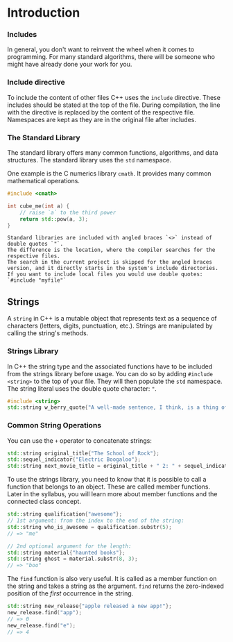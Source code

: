 # Introduction

### Includes

In general, you don't want to reinvent the wheel when it comes to programming.
For many standard algorithms, there will be someone who might have already done your work for you.

### Include directive

To include the content of other files C++ uses the `include` directive.
These includes should be stated at the top of the file.
During compilation, the line with the directive is replaced by the content of the respective file.
Namespaces are kept as they are in the original file after includes.

### The Standard Library

The standard library offers many common functions, algorithms, and data structures.
The standard library uses the `std` namespace.

One example is the C numerics library `cmath`.
It provides many common mathematical operations.

```cpp
#include <cmath>

int cube_me(int a) {
    // raise `a` to the third power
    return std::pow(a, 3);
}
```

~~~~exercism/note
Standard libraries are included with angled braces `<>` instead of double quotes `"`.
The difference is the location, where the compiler searches for the respective files.
The search in the current project is skipped for the angled braces version, and it directly starts in the system's include directories.
If you want to include local files you would use double quotes: `#include "myfile"`
~~~~

## Strings

A `string` in C++ is a mutable object that represents text as a sequence of characters (letters, digits, punctuation, etc.).
Strings are manipulated by calling the string's methods.

### Strings Library

In C++ the string type and the associated functions have to be included from the strings library before usage.
You can do so by adding `#include <string>` to the top of your file.
They will then populate the `std` namespace.
The string literal uses the double quote character: `"`.

```cpp
#include <string>
std::string w_berry_quote{"A well-made sentence, I think, is a thing of beauty."};
```

### Common String Operations

You can use the `+` operator to concatenate strings:

```cpp
std::string original_title{"The School of Rock"};
std::sequel_indicator{"Electric Boogaloo"};
std::string next_movie_title = original_title + " 2: " + sequel_indicator;
```

To use the strings library, you need to know that it is possible to call a function that belongs to an object.
These are called member functions.
Later in the syllabus, you will learn more about member functions and the connected class concept.

```cpp
std::string qualification{"awesome"};
// 1st argument: from the index to the end of the string:
std::string who_is_awesome = qualification.substr(5);
// => "me"

// 2nd optional argument for the length:
std::string material{"haunted books"};
std::string ghost = material.substr(8, 3);
// => "boo"
```

The `find` function is also very useful.
It is called as a member function on the string and takes a string as the argument.
`find` returns the zero-indexed position of the _first_ occurrence in the string.

```cpp
std::string new_release{"apple released a new app!"};
new_release.find("app");
// => 0
new_release.find("e");
// => 4
```
